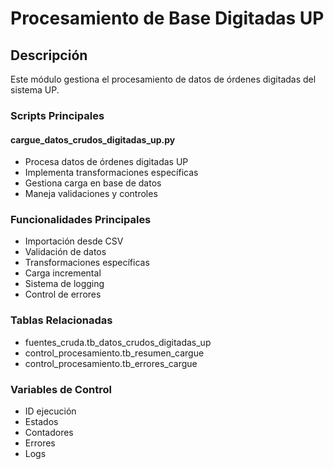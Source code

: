 # Procesamiento de Base Digitadas UP

## Descripción
Este módulo gestiona el procesamiento de datos de órdenes digitadas del sistema UP.

### Scripts Principales

#### cargue_datos_crudos_digitadas_up.py
- Procesa datos de órdenes digitadas UP
- Implementa transformaciones específicas 
- Gestiona carga en base de datos
- Maneja validaciones y controles

### Funcionalidades Principales
- Importación desde CSV
- Validación de datos
- Transformaciones específicas
- Carga incremental 
- Sistema de logging
- Control de errores

### Tablas Relacionadas
- fuentes_cruda.tb_datos_crudos_digitadas_up
- control_procesamiento.tb_resumen_cargue
- control_procesamiento.tb_errores_cargue

### Variables de Control
- ID ejecución
- Estados
- Contadores
- Errores 
- Logs
